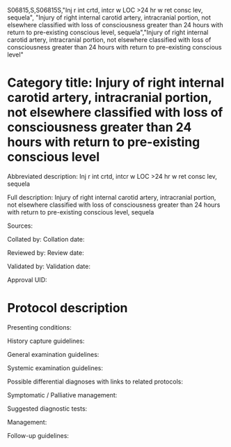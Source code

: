 S06815,S,S06815S,"Inj r int crtd, intcr w LOC >24 hr w ret consc lev, sequela", "Injury of right internal carotid artery, intracranial portion, not elsewhere classified with loss of consciousness greater than 24 hours with return to pre-existing conscious level, sequela","Injury of right internal carotid artery, intracranial portion, not elsewhere classified with loss of consciousness greater than 24 hours with return to pre-existing conscious level"
# Category title: Injury of right internal carotid artery, intracranial portion, not elsewhere classified with loss of consciousness greater than 24 hours with return to pre-existing conscious level

Abbreviated description: Inj r int crtd, intcr w LOC >24 hr w ret consc lev, sequela

Full description: Injury of right internal carotid artery, intracranial portion, not elsewhere classified with loss of consciousness greater than 24 hours with return to pre-existing conscious level, sequela

Sources:

Collated by:
Collation date:

Reviewed by:
Review date:

Validated by:
Validation date:

Approval UID:

# Protocol description

Presenting conditions:

History capture guidelines:

General examination guidelines:

Systemic examination guidelines:

Possible differential diagnoses with links to related protocols:

Symptomatic / Palliative management:

Suggested diagnostic tests:

Management:

Follow-up guidelines:
